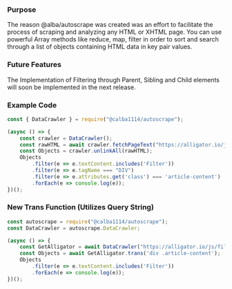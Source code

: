 ### Purpose
The reason @alba/autoscrape was created was an effort to facilitate the process 
of scraping and analyzing any HTML or XHTML page. You can use powerful Array methods like reduce, 
map, filter in order to sort and search through a list of objects containing HTML data in key pair values.

### Future Features 
The Implementation of Filtering through Parent, Sibling and Child elements 
will soon be implemented in the next release.

### Example Code

```js 
const { DataCrawler } = require("@calba1114/autoscrape");

(async () => {
    const crawler = DataCrawler();
    const rawHTML = await crawler.fetchPageText("https://alligator.io/js/filter-array-method/");
    const Objects = crawler.unlinkAll(rawHTML);
    Objects
        .filter(e => e.textContent.includes('Filter'))
        .filter(e => e.tagName === "DIV")
        .filter(e => e.attributes.get('class') === 'article-content')
        .forEach(e => console.log(e));
})();
```

### New Trans Function (Utilizes Query String)

```js 
const autoscrape = require("@calba1114/autoscrape");
const DataCrawler = autoscrape.DataCrawler;

(async () => {
    const GetAlligator = await DataCrawler("https://alligator.io/js/filter-array-method/");
    const Objects = await GetAlligator.trans('div .article-content');
    Objects
        .filter(e => e.textContent.includes('Filter'))
        .forEach(e => console.log(e));
})();
```

